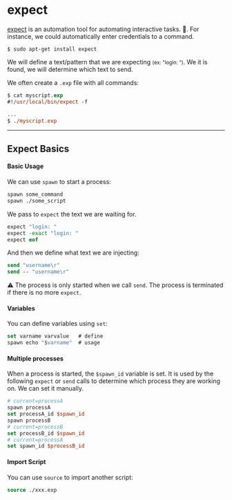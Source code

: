 # expect

<div class="row row-cols-md-2"><div>

[expect](https://linux.die.net/man/1/expect) is an automation tool for automating interactive tasks. 🤖. For instance, we could automatically enter credentials to a command.

```shell!
$ sudo apt-get install expect
```

We will define a text/pattern that we are expecting <small>(ex: "login: ")</small>. We it is found, we will determine which text to send.
</div><div>

We often create a `.exp` file with all commands:

```ps
$ cat myscript.exp
#!/usr/local/bin/expect -f

...
$ ./myscript.exp
```
</div></div>

<hr class="sep-both">

## Expect Basics

<div class="row row-cols-md-2"><div>

#### Basic Usage

We can use `spawn` to start a process:

```tcl
spawn some_command
spawn ./some_script
```

We pass to `expect` the text we are waiting for. 

```tcl
expect "login: "
expect -exact "login: "
expect eof
```

And then we define what text we are injecting:

```tcl
send "username\r"
send -- "username\r"
```

⚠️ The process is only started when we call `send`. The process is terminated if there is no more `expect`.
</div><div>

#### Variables

You can define variables using `set`:

```tcl
set varname varvalue   # define
spawn echo "$varname"  # usage
```

#### Multiple processes

When a process is started, the `$spawn_id` variable is set. It is used by the following `expect` or `send` calls to determine which process they are working on. We can set it manually.

```tcl
# current=processA
spawn processA            
set processA_id $spawn_id
spawn processB
# current=processB
set processB_id $spawn_id
# current=processA
set spawn_id $processB_id
```

#### Import Script

You can use `source` to import another script:

```tcl
source ./xxx.exp
```
</div></div>